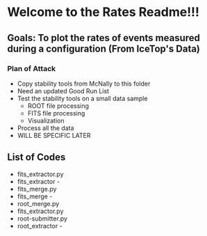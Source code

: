 # Welcome to the Rates Readme!!! 
  ## Goals: To plot the rates of events measured during a configuration (From IceTop's Data)
### Plan of Attack 
- Copy stability tools from McNally to this folder
- Need an updated Good Run List
- Test the stability tools on a small data sample
  - ROOT file processing
  - FITS file processing
  - Visualization
- Process all the data
- WILL BE SPECIFIC LATER
## List of Codes
- fits_extractor.py
 - <bold>fits_extractor - 
- fits_merge.py
 - fits_merge - 
- root_merge.py
 - fits_extractor.py
- root-submitter.py
 - root_extractor -
  

